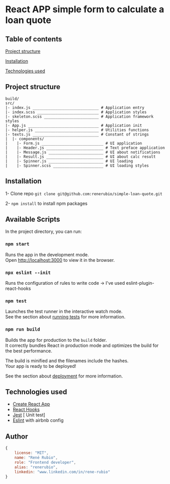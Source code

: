 # React APP simple form to calculate a loan quote

## Table of contents

[Project structure](#project-structure)

[Installation](#installation)

[Technologies used](#technologies-used)


## Project structure

```
build/
src/
|- index.js _____________________________ # Application entry
|- index.scss ___________________________ # Application styles
|- skeleton.scss ________________________ # Application framework styles
|- App.js _______________________________ # Application init
|- helper.js ____________________________ # Utilities functions
|- texts.js _____________________________ # Constant of strings
|  |- components/
|    |- Form.js ___________________________ # UI application
|    |- Header.js _________________________ # Text preface application
|    |- Message.js ________________________ # UI about notifications
|    |- Result.js _________________________ # UI about calc result
|    |- Spinner.js ________________________ # UI loading
|    |- Spinner.scss ______________________ # UI loading styles

```


## Installation

1- Clone repo `git clone git@github.com:renerubio/simple-loan-quote.git`

2- `npm install` to install npm packages


## Available Scripts

In the project directory, you can run:

### `npm start`

Runs the app in the development mode.\
Open [http://localhost:3000](http://localhost:3000) to view it in the browser.

### `npx eslint --init`
Runs the configuration of rules to write code -> I've used eslint-plugin-react-hooks

### `npm test`

Launches the test runner in the interactive watch mode.\
See the section about [running tests](https://facebook.github.io/create-react-app/docs/running-tests) for more information.

### `npm run build`

Builds the app for production to the `build` folder.\
It correctly bundles React in production mode and optimizes the build for the best performance.

The build is minified and the filenames include the hashes.\
Your app is ready to be deployed!

See the section about [deployment](https://facebook.github.io/create-react-app/docs/deployment) for more information.

## Technologies used

- [Create React App](https://github.com/facebook/create-react-app)
- [React Hooks](https://github.com/facebook/react)
- [Jest](https://github.com/facebook/jest) [ Unit test]
- [Eslint](https://github.com/eslint/eslint/) with airbnb config

## Author
```js
{
	license: "MIT",
	name: "René Rubio",
	role: "Frontend developer",
	alias: "renerubio",	
	linkedin: "www.linkedin.com/in/rene-rubio"
}
```